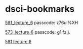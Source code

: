 # dsci-bookmarks

[561_lecture_6](https://ubc.zoom.us/rec/share/azsjF-EvJVy1FFR6RAYIq48ouZCC-Id8clgo4wabpPhVs8hK3PwSoICekWWKqeT7.Tc_rGpKqu4HgUMke)
passcode: z76ui%XH

[573_lecture_6](https://ubc.zoom.us/rec/play/-4SmNSSJBwNnksYi9sUvg4QQV-AaxTH1qksBgPetJ-XRDX-4GNRayg9oA-b7bcLMw5WQBkHwBpYVfeAL.CvkK-Oz1RAXxenqk)
passcode: g1ifz.j.

[561 lecture 8](https://ubc.ca.panopto.com/Panopto/Pages/Viewer.aspx?id=5798be22-14ba-4c3e-a4b8-af3a0169eaa6)
